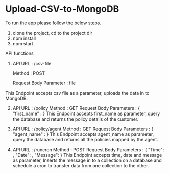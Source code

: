 # Upload-CSV-to-MongoDB

To run the app please follow the below steps.

1. clone the project, cd to the project dir
2. npm install
3. npm start

API functions 

1. API URL : <baseurl>/csv-file
   
   Method : POST 
   
   Request Body Parameter : file
  
This Endpoint accepts csv file as a parameter, uploads the data in to MongoDB.

2. API URL : <baseurl>/policy
   Method : GET
   Request Body Parameters : {
                              "first_name" : <username>
                              }
  This Endpoint accepts first_name as parameter, query the database and returns the policy details of the customer.
   
3. API URL : <baseurl>/policy/agent
   Method : GET
   Request Body Parameters : {
                              "agent_name" : <agentname>
                              }
  This Endpoint accepts agent_name as parameter, query the database and returns all the policies mapped by the agent.
  
4.  API URL : <baseurl>/runcron
   Method : POST
   Request Body Parameters : {
                                "Time": <time>,
                                "Date": <date>,
                                "Message": <message>
                              }
  This Endpoint accepts time, date and message as parameter, Inserts the message in to a collection on a database and schedule a cron to transfer data from one collection to the  other.
  
 
